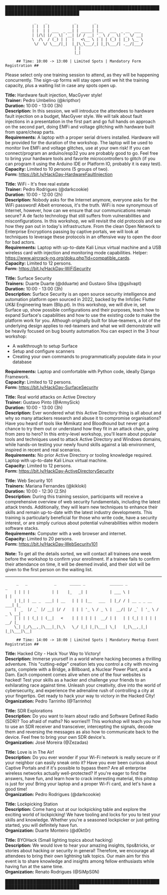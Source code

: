 ██████████████████████████████████████████████████████████████████████████   

			     _    _            _        _                                
			    | |  | |          | |      | |                               
			    | |  | | ___  _ __| | _____| |__   ___  _ __  ___            
			    | |/\| |/ _ \| '__| |/ / __| '_ \ / _ \| '_ \/ __|           
			    \  /\  / (_) | |  |   <\__ \ | | | (_) | |_) \__ \           
			     \/  \/ \___/|_|  |_|\_\___/_| |_|\___/| .__/|___/           
								   | |                                   
								   |_| 

		 ## Time: 10:00 -> 13:00 | Limited Spots | Mandatory Form Registration ##

Please select only one training session to attend, as they will be happening concurrently. The sign-up forms will stay open until we hit the training capacity, plus a waiting list in case any spots open up.


**Title:** Hardware fault injection, MacGyver style!   
**Trainer:** Pedro Umbelino (@kripthor)   
**Duration:** 10:00 - 13:00 (3h)   
**Description:** In this session, we will introduce the attendees to hardware fault injection on a budget, MacGyver style. We will talk about fault injections in a presentation in the first part and go full hands on approach on the second part, doing EMFi and voltage glitching with hardware built from spare/cheap parts.   
**Requirements:** A laptop with a proper serial drivers installed. Hardware will be provided for the duration of the workshop. The laptop will be used to monitor live EMFi and voltage glitches, use at your own risk! If you can connect/program an arduino/esp32 you are probably good to go. Feel free to bring your hardware tools and favorite microcontrollers to glitch (if you can program it using the Arduino IDE or Platform IO, probably it is easy test).   
**Capacity:** Limited to 10 persons (5 groups of two).   
**Form:** https://bit.ly/HackDay-HardwareFaultInjection   


**Title:** WiFi - It's free real estate   
**Trainer:** Pedro Rodrigues (@darkcookie)   
**Duration:** 10:00 - 12:00 (2h)   
**Description:** Nobody asks for the Internet anymore, everyone asks for the WiFi password! Albeit erroneous, it's the truth. WiFi is now synonymous of Internet, however, how can we ensure that our communications remain secure? A de facto technology that still suffers from vulnerabilities and misconfigurations.
In this workshop, we will revisit the old protocols and see how they pan out in today's infrastructure. From the clean Open Network to Enterprise Encryptions passing by captive portals, we will look at techniques to leverage these protocols in an offensive way to open the door for bad actors.   
**Requirements:** Laptop with up-to-date Kali Linux virtual machine and a USB wireless card with injection and monitoring mode capabilities. Helper: https://www.aircrack-ng.org/doku.php?id=compatible_cards.   
**Capacity:** Limited to 12 persons.   
**Form:** https://bit.ly/HackDay-WiFiSecurity   


**Title:** Surface Security   
**Trainers:** Duarte Duarte (@dduarte) and Gustavo Silva (@gsilvapt)   
**Duration:** 10:00 - 13:00 (3h)   
**Description:** Surface Security is an open source security intelligence and automation platform open sourced in 2022, backed by the InfoSec Flutter UK&I Engineering team (Blip.pt).
In this workshop, we will dive in, set Surface up, show possible configurations and their purposes, teach how to expand Surface's capabilities and how to use the existing code to make the platform work for you. Although originally built for blue-teamers, a lot of the underlying design applies to red-teamers and what we will demonstrate will be heavily focused on bug bounty automation.You can expect in the 3 hour workshop:
- A walkthrough to setup Surface
- Setup and configure scanners
- Creating your own commands to programmatically populate data in your database

**Requirements:** Laptop and comfortable with Python code, ideally Django Framework.   
**Capacity:** Limited to 12 persons.   
**Form:** https://bit.ly/HackDay-SurfaceSecurity   


**Title:** Real world attacks on Active Directory   
**Trainer:** Gustavo Pinto (@ArmySick)   
**Duration:** 10:00 - 13:00 (3h)   
**Description:** Ever wondered what this Active Directory thing is all about and why so many attackers research and abuse it to compromise organisations? Have you heard of tools like Mimikatz and Bloodhound but never got a chance to try them out or understand how they fit in an attack chain, going from zero to hero? In this entry-level workshop, you'll learn about popular tools and techniques used to attack Active Directory and Windows domains, while hands-on testing your newly found skills against a lab environment, inspired in recent and real scenarios.   
**Requirements:** No prior Active Directory or tooling knowledge required. Laptop with up-to-date Kali Linux virtual machine.   
**Capacity:** Limited to 12 persons.   
**Form:** https://bit.ly/HackDay-ActiveDirectorySecurity   


**Title:** Web Security 101   
**Trainers:** Mariana Fernandes (@kikloki)   
**Duration:** 10:00 - 12:30 (2.5h)   
**Description:** During this training session, participants will receive a comprehensive overview of web security fundamentals, including the latest attack trends. Additionally, they will learn new techniques to enhance their skills and remain up-to-date with the latest industry developments. This training is particularly beneficial for those who write code, have a security interest, or are simply curious about potential vulnerabilities within modern software stacks.    
**Requirements:** Computer with a web browser and internet.   
**Capacity:** Limited to 20 persons.   
**Form:** https://bit.ly/HackDay-WebSecurity101   


**Note:** To get all the details sorted, we will contact all trainees one week before the workshop to confirm your enrollment. If a trainee fails to confirm their attendance on time, it will be deemed invalid, and their slot will be given to the first person on the waiting list.   
                     
---------
		 _   _            _      _____ _           ______ _                  _   
		| | | |          | |    |_   _| |          | ___ \ |                | |  
		| |_| | __ _  ___| | __   | | | |__   ___  | |_/ / | __ _ _ __   ___| |_ 
		|  _  |/ _` |/ __| |/ /   | | | '_ \ / _ \ |  __/| |/ _` | '_ \ / _ \ __|
		| | | | (_| | (__|   <    | | | | | |  __/ | |   | | (_| | | | |  __/ |_ 
		\_| |_/\__,_|\___|_|\_\   \_/ |_| |_|\___| \_|   |_|\__,_|_| |_|\___|\__|
				                                                                                         
	     ## Time: 14:00 -> 18:00 | Limited Spots | Mandatory Meetup Event Registration ##


**Title:** Hacked City - Hack Your Way to Victory!   
**Description:** Immerse yourself in a world where hacking becomes a thrilling adventure. This "cutting-edge" creation lets you control a city with moving parts, complete with a Bridge, a Billboard, a Nuclear Power Plant, and a Dam. Each component comes alive when one of the four websites is hacked!
Test your skills as a hacker and challenge your friends to an exhilarating race against time. Unleash your creativity, dive into the world of cybersecurity, and experience the adrenaline rush of controlling a city at your fingertips. Get ready to hack your way to victory in the Hacked City!   
**Organization:** Pedro Tarrinho (@Tarrinho)   


**Title:** SDR Explorations   
**Description:** Do you want to learn about radio and Software Defined Radio (SDR)? Too afraid of maths? No worries!!! This workshop will teach you how to use an SDR receiver and transceiver, intercepting the signals, decode them and reversing the messages as also how to communicate back to the device. Feel free to bring your own SDR device's.   
**Organization:** José Moreira (@Zezadas)   


**Title:** Love is in The Air!   
**Description:** Do you ever wonder if your Wi-Fi network is really secure or if your neighbor can easily sneak onto it? Have you ever been curious about Captive Portals and if it's possible to bypass them? Are all enterprise wireless networks actually well-protected? 
If you're eager to find the answers, have fun, and learn how to crack interesting material, this pitstop is just for you! Bring your laptop and a proper Wi-Fi card, and let's have a good time!   
**Organization:** Pedro Rodrigues (@darkcookie)   


**Title:** Lockpicking Station   
**Description:** Come hang out at our lockpicking table and explore the exciting world of lockpicking! We have tooling and locks for you to test your skills and knowledge. Whether you're a seasoned lockpicker or just getting started, you will definitely have fun.   
**Organization:** Duarte Monteiro (@d0kt0r)   


**Title:** BYOHack (Small lighting topics about hacking)   
**Description:** We would love to hear your amazing insights, tips&tricks, or stories about hacking or security in general! Therefore, we encourage all attendees to bring their own lightning talk topics. Our main aim for this event is to share knowledge and insights among fellow enthusiasts while having fun at the same time.   
**Organization:** Renato Rodrigues (@SiMpS0N)   

██████████████████████████████████████████████████████████████████████████   
